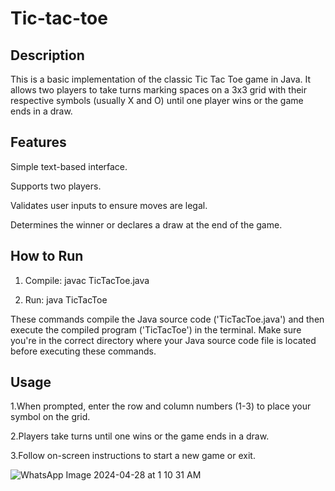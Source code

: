 # Tic-tac-toe

## Description

This is a basic implementation of the classic Tic Tac Toe game in Java. It allows two players to take turns marking spaces on a 3x3 grid with their respective symbols (usually X and O) until one player wins or the game ends in a draw.

## Features

Simple text-based interface.

Supports two players.

Validates user inputs to ensure moves are legal.

Determines the winner or declares a draw at the end of the game.

## How to Run

1. Compile:  javac TicTacToe.java

2. Run:  java TicTacToe

These commands compile the Java source code ('TicTacToe.java') and then execute the compiled program ('TicTacToe') in the terminal. Make sure you're in the correct directory where your Java source code file is located before executing these commands.

## Usage

1.When prompted, enter the row and column numbers (1-3) to place your symbol on the grid.

2.Players take turns until one wins or the game ends in a draw.

3.Follow on-screen instructions to start a new game or exit.

![WhatsApp Image 2024-04-28 at 1 10 31 AM](https://github.com/Kashyapriya/Tic-tac-toe/assets/95755693/69f4f5dc-9357-45b2-8754-92c575e5bdc5)
